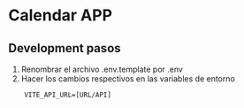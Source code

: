 # Calendar APP

## Development pasos

1. Renombrar el archivo .env.template por .env 
2. Hacer los cambios respectivos en las variables de entorno

```
    VITE_API_URL=[URL/API]
```